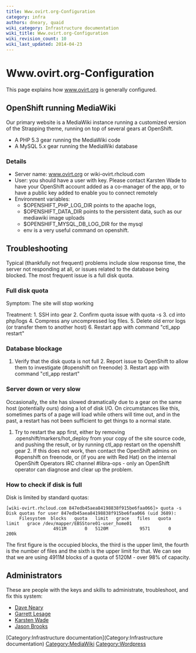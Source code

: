 ```yaml
---
title: Www.ovirt.org-Configuration
category: infra
authors: dneary, quaid
wiki_category: Infrastructure documentation
wiki_title: Www.ovirt.org-Configuration
wiki_revision_count: 10
wiki_last_updated: 2014-04-23
---
```


# Www.ovirt.org-Configuration

This page explains how www.ovirt.org is generally configured.

## OpenShift running MediaWiki

Our primary website is a MediaWiki instance running a customized version of the Strapping theme, running on top of several gears at OpenShift.

*   A PHP 5.3 gear running the MediaWiki code
*   A MySQL 5.x gear running the MediaWiki database

### Details

*   Server name: www.ovirt.org or wiki-ovirt.rhcloud.com
*   User: you should have a user with key. Please contact Karsten Wade to have your OpenShift account added as a co-manager of the app, or to have a public key added to enable you to connect remotely
*   Environment variables:
    -   $OPENSHIFT_PHP_LOG_DIR points to the apache logs,
    -   $OPENSHIFT_DATA_DIR points to the persistent data, such as our mediawiki image uploads
    -   $OPENSHIFT_MYSQL_DB_LOG_DIR for the mysql
    -   env is a very useful command on openshift.

## Troubleshooting

Typical (thankfully not frequent) problems include slow response time, the server not responding at all, or issues related to the database being blocked. The most frequent issue is a full disk quota.

### Full disk quota

Symptom: The site will stop working

Treatment: 1. SSH into gear 2. Confirm quota issue with quota -s 3. cd into php/logs 4. Compress any uncompressed log files. 5. Delete old error logs (or transfer them to another host) 6. Restart app with command "ctl_app restart"

### Database blockage

1. Verify that the disk quota is not full 2. Report issue to OpenShift to allow them to investigate (#openshift on freenode) 3. Restart app with command "ctl_app restart"

### Server down or very slow

Occasionally, the site has slowed dramatically due to a gear on the same host (potentially ours) doing a lot of disk I/O. On circumstances like this, sometimes parts of a page will load while others will time out, and in the past, a restart has not been sufficient to get things to a normal state.

1. Try to restart the app first, either by removing .openshift/markers/hot_deploy from your copy of the site source code, and pushing the result, or by running ctl_app restart on the openshift gear 2. If this does not work, then contact the OpenShift admins on #openshift on freenode, or (if you are with Red Hat) on the internal OpenShift Operators IRC channel #libra-ops - only an OpenShift operator can diagnose and clear up the problem.

### How to check if disk is full

Disk is limited by standard quotas:

    [wiki-ovirt.rhcloud.com 847edb45aea84198838f915be6faa066]> quota -s
    Disk quotas for user 847edb45aea84198838f915be6faa066 (uid 3689):
         Filesystem  blocks   quota   limit   grace   files   quota   limit   grace /dev/mapper/EBSStore01-user_home01
                      4911M       0   5120M            9571       0    200k

The first figure is the occupied blocks, the third is the upper limit, the fourth is the number of files and the sixth is the upper limit for that. We can see that we are using 4911M blocks of a quota of 5120M - over 98% of capacity.

## Administrators

These are people with the keys and skills to administrate, troubleshoot, and fix this system:

*   [Dave Neary](DNeary)
*   [Garrett Lesage](Garrett)
*   [Karsten Wade](Quaid)
*   [Jason Brooks](Jbrooks)

[Category:Infrastructure documentation](Category:Infrastructure documentation) <Category:MediaWiki> <Category:Wordpress>
